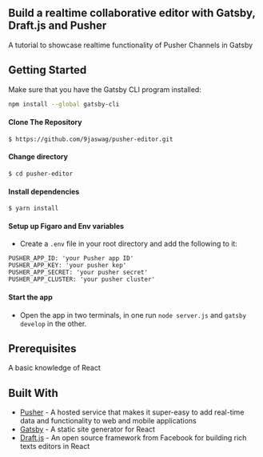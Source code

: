 Build a realtime collaborative editor with Gatsby, Draft.js and Pusher
------

A tutorial to showcase realtime functionality of Pusher Channels in Gatsby


Getting Started
------

Make sure that you have the Gatsby CLI program installed:
```sh
npm install --global gatsby-cli
```

#### Clone The Repository
`$ https://github.com/9jaswag/pusher-editor.git`


#### Change directory
`$ cd pusher-editor`


#### Install dependencies
`$ yarn install`


#### Setup up Figaro and Env variables
- Create a `.env` file in your root directory and add the following to it:
```
PUSHER_APP_ID: 'your Pusher app ID'
PUSHER_APP_KEY: 'your pusher kep'
PUSHER_APP_SECRET: 'your pusher secret'
PUSHER_APP_CLUSTER: 'your pusher cluster'
```


#### Start the app
- Open the app in two terminals, in one run `node server.js` and `gatsby develop` in the other.


Prerequisites
------
A basic knowledge of React


Built With
------
- [Pusher](https://pusher.com) - A hosted service that makes it super-easy to add real-time data and functionality to web and mobile applications
- [Gatsby](https://www.gatsbyjs.org/) - A static site generator for React
- [Draft.js](https://draftjs.org/) - An open source framework from Facebook for building rich texts editors in React
